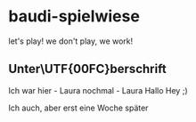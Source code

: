 # baudi-spielwiese
let's play!
we don't play, we work!

## Unter\UTF{00FC}berschrift



Ich war hier - Laura
nochmal - Laura
Hallo Hey ;)

Ich auch, aber erst eine Woche später
